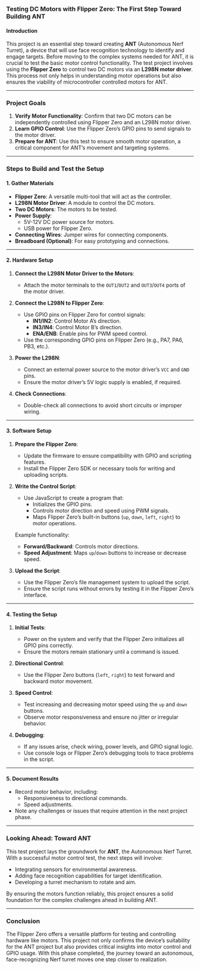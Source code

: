 ### Testing DC Motors with Flipper Zero: The First Step Toward Building ANT

#### Introduction

This project is an essential step toward creating **ANT** (Autonomous Nerf Turret), a device that will use face recognition technology to identify and engage targets. Before moving to the complex systems needed for ANT, it is crucial to test the basic motor control functionality. The test project involves using the **Flipper Zero** to control two DC motors via an **L298N motor driver**. This process not only helps in understanding motor operations but also ensures the viability of microcontroller controlled motors for ANT.

---

### Project Goals

1. **Verify Motor Functionality**: Confirm that two DC motors can be independently controlled using Flipper Zero and an L298N motor driver.
2. **Learn GPIO Control**: Use the Flipper Zero’s GPIO pins to send signals to the motor driver.
3. **Prepare for ANT**: Use this test to ensure smooth motor operation, a critical component for ANT’s movement and targeting systems.

---

### Steps to Build and Test the Setup

#### **1. Gather Materials**

- **Flipper Zero**: A versatile multi-tool that will act as the controller.
- **L298N Motor Driver**: A module to control the DC motors.
- **Two DC Motors**: The motors to be tested.
- **Power Supply**:
  - 5V-12V DC power source for motors.
  - USB power for Flipper Zero.
- **Connecting Wires**: Jumper wires for connecting components.
- **Breadboard (Optional)**: For easy prototyping and connections.

---

#### **2. Hardware Setup**

1. **Connect the L298N Motor Driver to the Motors**:
   - Attach the motor terminals to the `OUT1`/`OUT2` and `OUT3`/`OUT4` ports of the motor driver.

2. **Connect the L298N to Flipper Zero**:
   - Use GPIO pins on Flipper Zero for control signals:
     - **IN1/IN2**: Control Motor A’s direction.
     - **IN3/IN4**: Control Motor B’s direction.
     - **ENA/ENB**: Enable pins for PWM speed control.
   - Use the corresponding GPIO pins on Flipper Zero (e.g., PA7, PA6, PB3, etc.).

3. **Power the L298N**:
   - Connect an external power source to the motor driver’s `VCC` and `GND` pins.
   - Ensure the motor driver’s 5V logic supply is enabled, if required.

4. **Check Connections**:
   - Double-check all connections to avoid short circuits or improper wiring.

---

#### **3. Software Setup**

1. **Prepare the Flipper Zero**:
   - Update the firmware to ensure compatibility with GPIO and scripting features.
   - Install the Flipper Zero SDK or necessary tools for writing and uploading scripts.

2. **Write the Control Script**:
   - Use JavaScript to create a program that:
     - Initializes the GPIO pins.
     - Controls motor direction and speed using PWM signals.
     - Maps Flipper Zero’s built-in buttons (`up`, `down`, `left`, `right`) to motor operations.

   Example functionality:
   - **Forward/Backward**: Controls motor directions.
   - **Speed Adjustment**: Maps `up`/`down` buttons to increase or decrease speed.

3. **Upload the Script**:
   - Use the Flipper Zero’s file management system to upload the script.
   - Ensure the script runs without errors by testing it in the Flipper Zero’s interface.

---

#### **4. Testing the Setup**

1. **Initial Tests**:
   - Power on the system and verify that the Flipper Zero initializes all GPIO pins correctly.
   - Ensure the motors remain stationary until a command is issued.

2. **Directional Control**:
   - Use the Flipper Zero buttons (`left`, `right`) to test forward and backward motor movement.

3. **Speed Control**:
   - Test increasing and decreasing motor speed using the `up` and `down` buttons.
   - Observe motor responsiveness and ensure no jitter or irregular behavior.

4. **Debugging**:
   - If any issues arise, check wiring, power levels, and GPIO signal logic.
   - Use console logs or Flipper Zero’s debugging tools to trace problems in the script.

---

#### **5. Document Results**

- Record motor behavior, including:
  - Responsiveness to directional commands.
  - Speed adjustments.
- Note any challenges or issues that require attention in the next project phase.

---

### Looking Ahead: Toward ANT

This test project lays the groundwork for **ANT**, the Autonomous Nerf Turret. With a successful motor control test, the next steps will involve:
- Integrating sensors for environmental awareness.
- Adding face recognition capabilities for target identification.
- Developing a turret mechanism to rotate and aim.

By ensuring the motors function reliably, this project ensures a solid foundation for the complex challenges ahead in building ANT.

---

### Conclusion

The Flipper Zero offers a versatile platform for testing and controlling hardware like motors. This project not only confirms the device’s suitability for the ANT project but also provides critical insights into motor control and GPIO usage. With this phase completed, the journey toward an autonomous, face-recognizing Nerf turret moves one step closer to realization.
